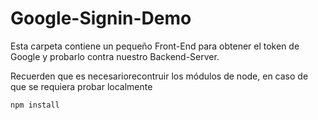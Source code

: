 # Google-Signin-Demo

Esta carpeta contiene un pequeño Front-End para
obtener el token de Google y probarlo contra nuestro
Backend-Server.

Recuerden que es necesariorecontruir los módulos de 
node, en caso de que se requiera probar localmente

```
npm install
```